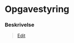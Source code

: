 # Opgavestyring

### Beskrivelse

> [Edit](https://github.com/FMDatahub/Portal/blob/main/docs/Moduler/Opgavestyring/index.md)
